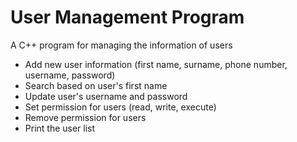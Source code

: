 # User Management Program
A C++ program for managing the information of users 
- Add new user information (first name, surname, phone number, username, password)
- Search based on user's first name
- Update user's username and password
- Set permission for users (read, write, execute)
- Remove permission for users
- Print the user list
